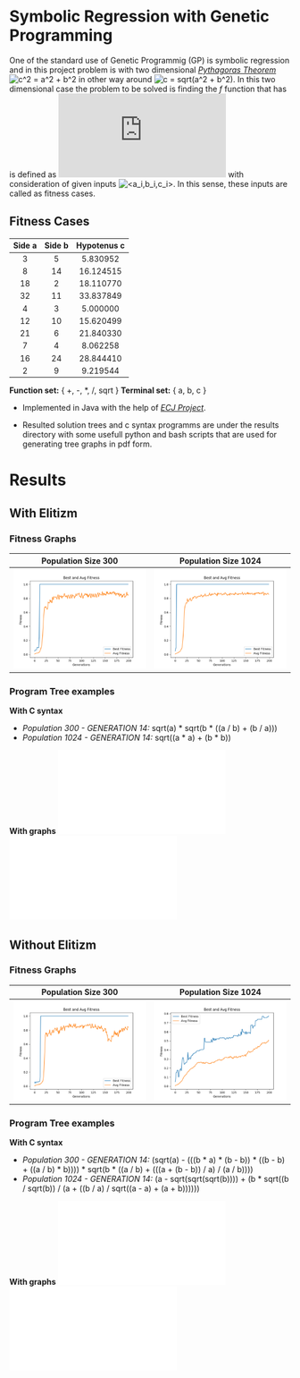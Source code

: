 # Symbolic Regression with Genetic Programming

One of the standard use of Genetic Programmig (GP) is symbolic regression and in this project problem is with two dimensional [*Pythagoras Theorem*](https://en.wikipedia.org/wiki/Pythagorean_theorem) ![c^2 = a^2 + b^2](https://latex.codecogs.com/gif.latex?c^2&space;=&space;a^2&space;&plus;&space;b^2) in other way around ![c = sqrt(a^2 + b^2)](https://latex.codecogs.com/gif.latex?c&space;=&space;\sqrt&space;{a^2&space;&plus;&space;b^2}). In this two dimensional case the problem to be solved is finding the _f_ function that has is defined as ![f(a_i,b_i)=c_i](https://latex.codecogs.com/gif.latex?f(a_i,&space;b_i)&space;=&space;c_i) with consideration of given inputs ![<a_i,b_i,c_i>](https://latex.codecogs.com/gif.latex?<a_i,&space;b_i,&space;c_i>). In this sense, these inputs are called as fitness cases.

## Fitness Cases

| Side a | Side b | Hypotenus c |
|:------:|:------:|:-----------:|
|    3   |    5   |   5.830952  |
|    8   |   14   |  16.124515  |
|   18   |    2   |  18.110770  |
|   32   |   11   |  33.837849  |
|    4   |    3   |   5.000000  |
|   12   |   10   |  15.620499  |
|   21   |    6   |  21.840330  |
|    7   |    4   |   8.062258  |
|   16   |   24   |  28.844410  |
|    2   |    9   |   9.219544  |

**Function set:** { +, -, \*, /, sqrt }
**Terminal set:** { a, b, c }

- Implemented in Java with the help of [*ECJ Project*](http://cs.gmu.edu/~eclab/projects/ecj/).

- Resulted solution trees and c syntax programms are under the results directory with some usefull python and bash scripts that are used for generating tree graphs in pdf form.

# Results
## With Elitizm
### Fitness Graphs

|   Population Size 300  | Population Size 1024  |
|:------:|:------:|
| ![fitness graph 1](results/withElitizm/pop300/std_fitness.png) | ![fitness graph 2](results/withElitizm/pop1024/std_fitness.png) |

### Program Tree examples
**With C syntax**
- *Population 300 - GENERATION 14:*  sqrt(a) \* sqrt(b \* ((a / b) + (b / a)))
- *Population 1024 - GENERATION 14:* sqrt((a \* a) + (b \* b))

**With graphs**
![Tree graph pop 300 gen 14 pdf](results/withElitizm/pop300/graphs/pdf/graph_14.pdf)
![Tree graph pop 1024 gen 14 pdf](results/withElitizm/pop1024/graphs/pdf/graph_14.pdf)

## Without Elitizm
### Fitness Graphs

| Population Size 300  | Population Size 1024  |
|:------:|:------:|
| ![fitness graph 3](results/withoutElitizm/pop300/std_fitness.png) | ![fitness graph 4](results/withoutElitizm/pop1024/std_fitness.png) |

### Program Tree examples
**With C syntax**
- *Population 300 - GENERATION 14:*  (sqrt(a) - (((b \* a) \* (b - b)) \* ((b - b) + ((a / b) \* b)))) \* sqrt(b \* ((a / b) + (((a + (b - b)) / a) / (a / b))))
- *Population 1024 - GENERATION 14:* (a - sqrt(sqrt(sqrt(b)))) + (b \* sqrt((b / sqrt(b)) / (a + ((b / a) / sqrt((a - a) + (a + b))))))

**With graphs**
![Tree graph pop 300 gen 14 pdf](results/withoutElitizm/pop300/graphs/pdf/graph_14.pdf)
![Tree graph pop 1024 gen 14 pdf](results/withoutElitizm/pop1024/graphs/pdf/graph_14.pdf)


